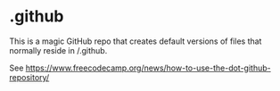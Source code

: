 # .github

This is a magic GitHub repo that creates default versions of files that normally reside in <project>/.github.

See https://www.freecodecamp.org/news/how-to-use-the-dot-github-repository/
